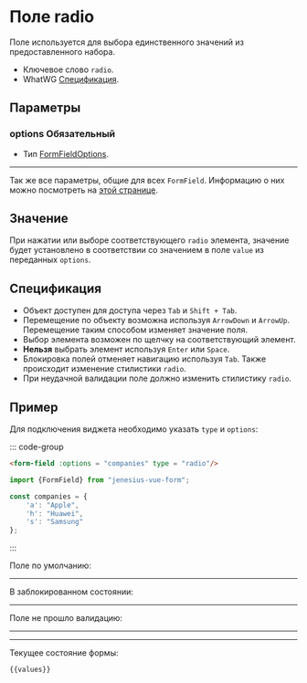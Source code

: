 <script setup>
import {FormField, Form, useFormValues} from '../../../src';

const form = new Form();
const companies = {
	'a': "Apple",
    'h': "Huawei",
    's': "Samsung"
};
const values = useFormValues(form);

</script>


# Поле radio

Поле используется для выбора единственного значений из предоставленного набора.

- Ключевое слово `radio`.
- WhatWG [Спецификация](https://html.spec.whatwg.org/multipage/input.html#radio-button-state-(type=radio)).

## Параметры


### options <Badge type = "tip">Обязательный</Badge>

- Тип [FormFieldOptions](./../fields/form-field-options).

____ 

Так же все параметры, общие для всех `FormField`. Информацию о них можно посмотреть
на [этой странице](./form-field.md#params).

## Значение

При нажатии или выборе соответствующего `radio` элемента, значение будет установлено в
соответствии со значением в поле `value` из переданных `options`.

## Спецификация

- Объект доступен для доступа через `Tab` и `Shift + Tab`.
- Перемещение по объекту возможна используя `ArrowDown` и `ArrowUp`. Перемещение таким способом
изменяет значение поля.
- Выбор элемента возможен по щелчку на соответствующий элемент.
- **Нельзя** выбрать элемент используя `Enter` или `Space`.
- Блокировка полей отменяет навигацию используя `Tab`. Также происходит изменение стилистики `radio`.
- При неудачной валидации поле должно изменить стилистику `radio`. 

## Пример

Для подключения виджета необходимо указать `type` и `options`:

::: code-group

```html
<form-field :options = "companies" type = "radio"/>
```
```ts
import {FormField} from "jenesius-vue-form";

const companies = {
	'a': "Apple",
	'h': "Huawei",
	's': "Samsung"
};
```

:::


Поле по умолчанию:
<FormField :options = "companies" type = "radio" name = "company" label = "Выбери одну из" />

____

В заблокированном состоянии:
<FormField :options = "companies" type = "radio" name = "company" disabled label = "Заблокированное" />

____

Поле не прошло валидацию:
<FormField :errors = "['Seleact this fields']" :options = "companies" type = "radio" name = "company" label = "С ошибкой" />

____


----
Текущее состояние формы:
```ts-vue
{{values}}
```